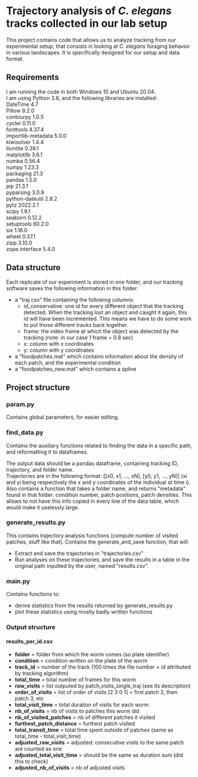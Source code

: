 # Trajectory analysis of _C. elegans_ tracks collected in our lab setup
This project contains code that allows us to analyze tracking from our experimental setup, that consists in looking at
_C. elegans_ foraging behavior in various landscapes. It is specifically designed for our setup and data format.

## Requirements
I am running the code in both Windows 10 and Ubuntu 20.04.  
I am using Python 3.8, and the following libraries are installed:  
DateTime 4.7  	
Pillow	9.2.0  
contourpy	1.0.5  
cycler	0.11.0  
fonttools	4.37.4  
importlib-metadata	5.0.0  
kiwisolver	1.4.4  
llvmlite	0.39.1  
matplotlib	3.6.1  
numba	0.56.4  
numpy	1.23.3  
packaging	21.3  
pandas	1.5.0  
pip	21.3.1  
pyparsing	3.0.9  
python-dateutil	2.8.2  
pytz	2022.2.1  
scipy	1.9.1  
seaborn	0.12.2  
setuptools	60.2.0  
six	1.16.0  
wheel	0.37.1  
zipp	3.10.0  
zope.interface	5.4.0

## Data structure

Each replicate of our experiment is stored in one folder, and our tracking software saves the 
following information in this folder:
- a "traj.csv" file containing the following columns:
  - id_conservative: one id for every different object that the tracking detected. When the tracking lost an object and 
caught it again, this id will have been incremented. This means we have to do some work to put those different tracks back together.
  - frame: the video frame at which the object was detected by the tracking (note: in our case 1 frame = 0.8 sec)
  - x: column with x coordinates
  - y: column with y coordinates
- a "foodpatches.mat" which contains information about the density of each patch, and the experimental condition
- a "foodpatches_new.mat" which contains a spline 


## Project structure
### param.py
Contains global parameters, for easier editing.

### find_data.py
Contains the auxiliary functions related to finding the data in a specific path, and reformatting it to dataframes.  

The output data should be a pandas dataframe, containing tracking ID, trajectory, and folder name.  
Trajectories are in the following format: [[x0, x1, ..., xN], [y0, y1, ..., yN]] (xi and yi being respectively the x and y coordinates 
of the individual at time i).  
Also contains a function that takes a folder name, and returns "metadata" found in that folder:
condition number, patch positions, patch densities. This allows to not have this info copied in every line of the data
table, which would make it uselessly large.

### generate_results.py
This contains trajectory analysis functions (compute number of visited patches, stuff like that). Contains the generate_and_save
function, that will:
- Extract and save the trajectories in "trajectories.csv"
- Run analyses on these trajectories, and save the results in a table in the original path inputted by the user, named "results.csv".

### main.py 
Contains functions to:
- derive statistics from the results returned by generate_results.py
- plot these statistics using mostly badly written functions

### Output structure
#### results_per_id.csv

- **folder** = folder from which the worm comes (so plate identifier)  
- **condition** = condition written on the plate of the worm  
- **track_id** = number of the track (100 times the file number + id attributed by tracking algorithm)  
- **total_time** = total number of frames for this worm  
- **raw_visits** = list outputed by patch_visits_single_traj (see its description)  
- **order_of_visits** = list of order of visits [2 3 0 1] = first patch 2, then patch 3, etc  
- **total_visit_time** = total duration of visits for each worm  
- **nb_of_visits** = nb of visits to patches this worm did  
- **nb_of_visited_patches** = nb of different patches it visited  
- **furthest_patch_distance** = furthest patch visited  
- **total_transit_time** = total time spent outside of patches (same as total_time - total_visit_time)  
- **adjusted_raw_visits** = adjusted: consecutive visits to the same patch are counted as one  
- **adjusted_total_visit_time** = should be the same as duration sum (did this to check)  
- **adjusted_nb_of_visits** = nb of adjusted visits  

